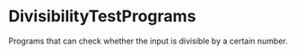 # DivisibilityTestPrograms
Programs that can check whether the input is divisible by a certain number.
